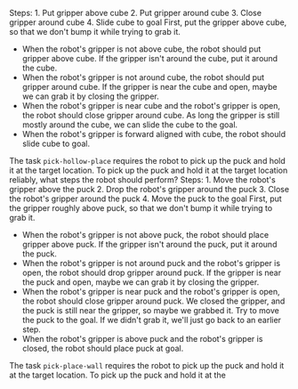 
Steps:  1. Put gripper above cube  2. Put gripper around cube  3. Close gripper around cube  4. Slide cube to goal
First, put the gripper above cube, so that we don't bump it while trying to grab it.
- When the robot's gripper is not above cube, the robot should put gripper above cube.
If the gripper isn't around the cube, put it around the cube.
- When the robot's gripper is not around cube, the robot should put gripper around cube.
If the gripper is near the cube and open, maybe we can grab it by closing the gripper.
- When the robot's gripper is near cube and the robot's gripper is open, the robot should close gripper around cube.
As long the gripper is still mostly around the cube, we can slide the cube to the goal.
- When the robot's gripper is forward aligned with cube, the robot should slide cube to goal.

The task `pick-hollow-place` requires the robot to pick up the puck and hold it at the target location.
To pick up the puck and hold it at the target location reliably, what steps the robot should perform?
Steps:  1. Move the robot's gripper above the puck  2. Drop the robot's gripper around the puck  3. Close the robot's gripper around the puck  4. Move the puck to the goal
First, put the gripper roughly above puck, so that we don't bump it while trying to grab it.
- When the robot's gripper is not above puck, the robot should place gripper above puck.
If the gripper isn't around the puck, put it around the puck.
- When the robot's gripper is not around puck and the robot's gripper is open, the robot should drop gripper around puck.
If the gripper is near the puck and open, maybe we can grab it by closing the gripper.
- When the robot's gripper is near puck and the robot's gripper is open, the robot should close gripper around puck.
We closed the gripper, and the puck is still near the gripper, so maybe we grabbed it. Try to move the puck to the goal. If we didn't grab it, we'll just go back to an earlier step.
- When the robot's gripper is above puck and the robot's gripper is closed, the robot should place puck at goal.

The task `pick-place-wall` requires the robot to pick up the puck and hold it at the target location.
To pick up the puck and hold it at the